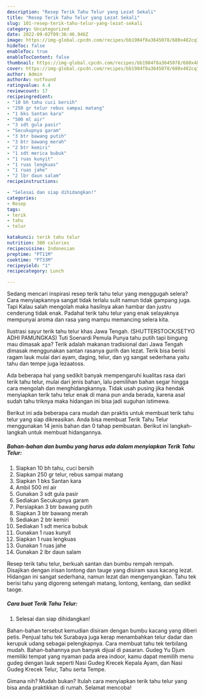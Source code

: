 ```yaml
---
description: "Resep Terik Tahu Telur yang Lezat Sekali"
title: "Resep Terik Tahu Telur yang Lezat Sekali"
slug: 101-resep-terik-tahu-telur-yang-lezat-sekali
category: Uncategorized
date: 2022-09-02T09:36:46.946Z
image: https://img-global.cpcdn.com/recipes/bb1984f8a3645078/680x482cq70/terik-tahu-telur-foto-resep-utama.jpg
hideToc: false
enableToc: true
enableTocContent: false
thumbnail: https://img-global.cpcdn.com/recipes/bb1984f8a3645078/680x482cq70/terik-tahu-telur-foto-resep-utama.jpg
cover: https://img-global.cpcdn.com/recipes/bb1984f8a3645078/680x482cq70/terik-tahu-telur-foto-resep-utama.jpg
author: Admin
authorAv: notfound
ratingvalue: 4.4
reviewcount: 17
recipeingredient:
- "10 bh tahu cuci bersih"
- "250 gr telur rebus sampai matang"
- "1 bks Santan kara"
- "500 ml air"
- "3 sdt gula pasir"
- "Secukupnya garam"
- "3 btr bawang putih"
- "3 btr bawang merah"
- "2 btr kemiri"
- "1 sdt merica bubuk"
- "1 ruas kunyit"
- "1 ruas lengkuas"
- "1 ruas jahe"
- "2 lbr daun salam"
recipeinstructions:

- "Selesai dan siap dihidangkan!"
categories:
- Resep
tags:
- terik
- tahu
- telur

katakunci: terik tahu telur 
nutrition: 300 calories
recipecuisine: Indonesian
preptime: "PT11M"
cooktime: "PT33M"
recipeyield: "1"
recipecategory: Lunch

---
```



Sedang mencari inspirasi resep terik tahu telur yang menggugah selera? Cara menyiapkannya sangat tidak terlalu sulit namun tidak gampang juga. Tapi Kalau salah mengolah maka hasilnya akan hambar dan justru cenderung tidak enak. Padahal terik tahu telur yang enak selayaknya mempunyai aroma dan rasa yang mampu memancing selera kita.


Ilustrasi sayur terik tahu telur khas Jawa Tengah. (SHUTTERSTOCK/SETYO ADHI PAMUNGKAS) Tuti Soenardi Pemula Punya tahu putih tapi bingung mau dimasak apa? Terik adalah makanan tradisional dari Jawa Tengah dimasak menggunakan santan rasanya gurih dan lezat. Terik bisa berisi ragam lauk mulai dari ayam, daging, telur, dan yg sangat sederhana yaitu tahu dan tempe juga lezaatoss.

Ada beberapa hal yang sedikit banyak mempengaruhi kualitas rasa dari terik tahu telur, mulai dari jenis bahan, lalu pemilihan bahan segar hingga cara mengolah dan menghidangkannya. Tidak usah pusing jika hendak menyiapkan terik tahu telur enak di mana pun anda berada, karena asal sudah tahu triknya maka hidangan ini bisa jadi suguhan istimewa.


Berikut ini ada beberapa cara mudah dan praktis untuk membuat terik tahu telur yang siap dikreasikan. Anda bisa membuat Terik Tahu Telur menggunakan 14 jenis bahan dan 0 tahap pembuatan. Berikut ini langkah-langkah untuk membuat hidangannya.

<!--inarticleads1-->

##### Bahan-bahan dan bumbu yang harus ada dalam menyiapkan Terik Tahu Telur:

1. Siapkan 10 bh tahu, cuci bersih
1. Siapkan 250 gr telur, rebus sampai matang
1. Siapkan 1 bks Santan kara
1. Ambil 500 ml air
1. Gunakan 3 sdt gula pasir
1. Sediakan Secukupnya garam
1. Persiapkan 3 btr bawang putih
1. Siapkan 3 btr bawang merah
1. Sediakan 2 btr kemiri
1. Sediakan 1 sdt merica bubuk
1. Gunakan 1 ruas kunyit
1. Siapkan 1 ruas lengkuas
1. Gunakan 1 ruas jahe
1. Gunakan 2 lbr daun salam


Resep terik tahu telur, berkuah santan dan bumbu rempah rempah. Disajikan dengan irisan lontong dan tauge yang disiram saus kacang lezat. Hidangan ini sangat sederhana, namun lezat dan mengenyangkan. Tahu tek berisi tahu yang digoreng setengah matang, lontong, kentang, dan sedikit taoge. 

<!--inarticleads2-->

##### Cara buat Terik Tahu Telur:


1. Selesai dan siap dihidangkan!

Bahan-bahan tersebut kemudian disiram dengan bumbu kacang yang diberi petis. Penjual tahu tek Surabaya juga kerap menambahkan telur dadar dan kerupuk udang sebagai pelengkapnya. Cara membuat tahu tek terbilang mudah. Bahan-bahannya pun banyak dijual di pasaran. Gudeg Yu Djum memiliki tempat yang nyaman pada area indoor, kamu dapat memilih menu gudeg dengan lauk seperti Nasi Gudeg Krecek Kepala Ayam, dan Nasi Gudeg Krecek Telur, Tahu serta Tempe. 

Gimana nih? Mudah bukan? Itulah cara menyiapkan terik tahu telur yang bisa anda praktikkan di rumah. Selamat mencoba!
